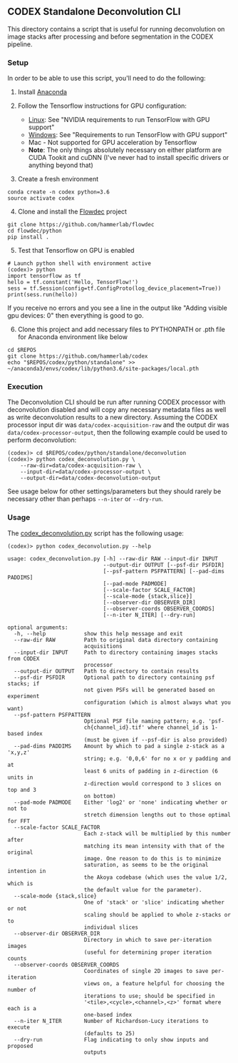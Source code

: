 ## CODEX Standalone Deconvolution CLI

This directory contains a script that is useful for running deconvolution on image stacks after processing and before segmentation in the CODEX pipeline.

### Setup

In order to be able to use this script, you'll need to do the following:

1. Install [Anaconda](https://www.anaconda.com/download/)
2. Follow the Tensorflow instructions for GPU configuration:
    - [Linux](https://www.tensorflow.org/install/install_linux): See "NVIDIA requirements to run TensorFlow with GPU support"
    - [Windows](https://www.tensorflow.org/install/install_windows): See "Requirements to run TensorFlow with GPU support"
    - Mac - Not supported for GPU acceleration by Tensorflow
    - **Note**: The only things absolutely necessary on either platform are CUDA Tookit and cuDNN (I've never had to install specific drivers or anything beyond that)

3. Create a fresh environment

```
conda create -n codex python=3.6
source activate codex
```

4. Clone and install the [Flowdec](https://github.com/hammerlab/flowdec) project

```
git clone https://github.com/hammerlab/flowdec
cd flowdec/python
pip install .
```

5. Test that Tensorflow on GPU is enabled

```
# Launch python shell with environment active
(codex)> python
import tensorflow as tf
hello = tf.constant('Hello, TensorFlow!')
sess = tf.Session(config=tf.ConfigProto(log_device_placement=True))
print(sess.run(hello))
``` 

If you receive no errors and you see a line in the output like "Adding visible gpu devices: 0" then everything is good to go.


6. Clone this project and add necessary files to PYTHONPATH or .pth file for Anaconda environment like below

```
cd $REPOS
git clone https://github.com/hammerlab/codex
echo "$REPOS/codex/python/standalone" >> ~/anaconda3/envs/codex/lib/python3.6/site-packages/local.pth
```

### Execution

The Deconvolution CLI should be run after running CODEX processor with deconvolution disabled and will copy any necessary metadata files as well as write deconvolution results to a new directory.  Assuming the CODEX processor input dir was ```data/codex-acquisition-raw``` and the output dir was ```data/codex-processor-output```, then the following example could be used to perform deconvolution:

```
(codex)> cd $REPOS/codex/python/standalone/deconvolution
(codex)> python codex_deconvolution.py \
    --raw-dir=data/codex-acquisition-raw \
    --input-dir=data/codex-processor-output \
    --output-dir=data/codex-deconvolution-output
```

See usage below for other settings/parameters but they should rarely be necessary other than perhaps ```--n-iter``` or ```--dry-run```.

### Usage


The [codex_deconvolution.py](codex_deconvolution.py) script has the following usage:

```
(codex)> python codex_deconvolution.py --help

usage: codex_deconvolution.py [-h] --raw-dir RAW --input-dir INPUT
                              --output-dir OUTPUT [--psf-dir PSFDIR]
                              [--psf-pattern PSFPATTERN] [--pad-dims PADDIMS]
                              [--pad-mode PADMODE]
                              [--scale-factor SCALE_FACTOR]
                              [--scale-mode {stack,slice}]
                              [--observer-dir OBSERVER_DIR]
                              [--observer-coords OBSERVER_COORDS]
                              [--n-iter N_ITER] [--dry-run]

optional arguments:
  -h, --help            show this help message and exit
  --raw-dir RAW         Path to original data directory containing
                        acquisitions
  --input-dir INPUT     Path to directory containing images stacks from CODEX
                        processor
  --output-dir OUTPUT   Path to directory to contain results
  --psf-dir PSFDIR      Optional path to directory containing psf stacks; if
                        not given PSFs will be generated based on experiment
                        configuration (which is almost always what you want)
  --psf-pattern PSFPATTERN
                        Optional PSF file naming pattern; e.g. 'psf-
                        ch{channel_id}.tif' where channel_id is 1-based index
                        (must be given if --psf-dir is also provided)
  --pad-dims PADDIMS    Amount by which to pad a single z-stack as a 'x,y,z'
                        string; e.g. '0,0,6' for no x or y padding and at
                        least 6 units of padding in z-direction (6 units in
                        z-direction would correspond to 3 slices on top and 3
                        on bottom)
  --pad-mode PADMODE    Either 'log2' or 'none' indicating whether or not to
                        stretch dimension lengths out to those optimal for FFT
  --scale-factor SCALE_FACTOR
                        Each z-stack will be multiplied by this number after
                        matching its mean intensity with that of the original
                        image. One reason to do this is to minimize
                        saturation, as seems to be the original intention in
                        the Akoya codebase (which uses the value 1/2, which is
                        the default value for the parameter).
  --scale-mode {stack,slice}
                        One of 'stack' or 'slice' indicating whether or not
                        scaling should be applied to whole z-stacks or to
                        individual slices
  --observer-dir OBSERVER_DIR
                        Directory in which to save per-iteration images
                        (useful for determining proper iteration counts
  --observer-coords OBSERVER_COORDS
                        Coordinates of single 2D images to save per-iteration
                        views on, a feature helpful for choosing the number of
                        iterations to use; should be specified in
                        '<tile>,<cycle>,<channel>,<z>' format where each is a
                        one-based index
  --n-iter N_ITER       Number of Richardson-Lucy iterations to execute
                        (defaults to 25)
  --dry-run             Flag indicating to only show inputs and proposed
                        outputs
```
